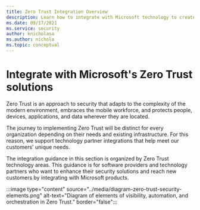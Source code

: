 ```yaml
---
title: Zero Trust Integration Overview
description: Learn how to integrate with Microsoft technology to create Zero Trust solutions for your customers.
ms.date: 09/17/2021
ms.service: security
author: knicholasa
ms.author: nichola
ms.topic: conceptual
---
```


# Integrate with Microsoft's Zero Trust solutions

Zero Trust is an approach to security that adapts to the complexity of the modern environment, embraces the mobile workforce, and protects people, devices, applications, and data wherever they are located.

The journey to implementing Zero Trust will be distinct for every organization depending on their needs and existing infrastructure. For this reason, we support technology partner integrations that help meet our customers' unique needs.

The integration guidance in this section is organized by Zero Trust technology areas. This guidance is for software providers and technology partners who want to enhance their security solutions and reach new customers by integrating with Microsoft products.

:::image type="content" source="../media/diagram-zero-trust-security-elements.png" alt-text="Diagram of elements of visibility, automation, and orchestration in Zero Trust." border="false":::
